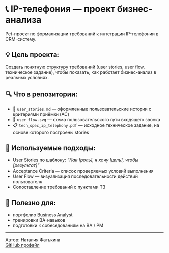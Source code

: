# 📞 IP-телефония — проект бизнес-анализа

Pet-проект по формализации требований к интеграции IP-телефонии в CRM-систему.  

## 💡 Цель проекта:
Создать понятную структуру требований (user stories, user flow, техническое задание), чтобы показать, как работает бизнес-анализ в реальных условиях.

## 🔍 Что в репозитории:

- 📄 `user_stories.md` — оформленные пользовательские истории с критериями приёмки (AC)
- 🧭 `user_flow.svg` — схема пользовательского пути входящего звонка
- 📋 `tech_spec_ip_telephony.pdf` — исходное техническое задание, на основе которого построены stories

## 🔧 Используемые подходы:

- User Stories по шаблону: _“Как [роль], я хочу [цель], чтобы [результат]”_  
- Acceptance Criteria — список проверяемых условий выполнения  
- User Flow — визуализация последовательности действий пользователя  
- Сопоставление требований с пунктами ТЗ

## 📎 Полезно для:
- портфолио Business Analyst  
- тренировки BA-навыков  
- подготовки к собеседованиям на BA / PM

---
Автор: Наталия Фатькина  
[GitHub профайл](https://github.com/nataliafatkina)
